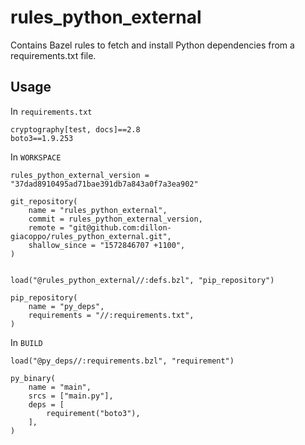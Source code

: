 # rules_python_external

Contains Bazel rules to fetch and install Python dependencies from a requirements.txt file.

## Usage

In `requirements.txt`
```
cryptography[test, docs]==2.8
boto3==1.9.253
```

In `WORKSPACE`
```
rules_python_external_version = "37dad8910495ad71bae391db7a843a0f7a3ea902"

git_repository(
    name = "rules_python_external",
    commit = rules_python_external_version,
    remote = "git@github.com:dillon-giacoppo/rules_python_external.git",
    shallow_since = "1572846707 +1100",
)


load("@rules_python_external//:defs.bzl", "pip_repository")

pip_repository(
    name = "py_deps",
    requirements = "//:requirements.txt",
)
```

In `BUILD`
```
load("@py_deps//:requirements.bzl", "requirement")

py_binary(
    name = "main",
    srcs = ["main.py"],
    deps = [
        requirement("boto3"),
    ],
)
```
